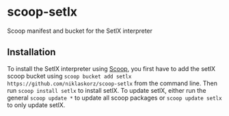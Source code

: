 # scoop-setlx
Scoop manifest and bucket for the SetlX interpreter

## Installation

To install the SetlX interpreter using [Scoop](https://github.com/lukesampson/scoop), you first have to add the setlX scoop bucket using `scoop bucket add setlx https://github.com/niklaskorz/scoop-setlx` from the command line. Then run `scoop install setlx` to install setlX. To update setlX, either run the general `scoop update *` to update all scoop packages or `scoop update setlx` to only update setlX.
